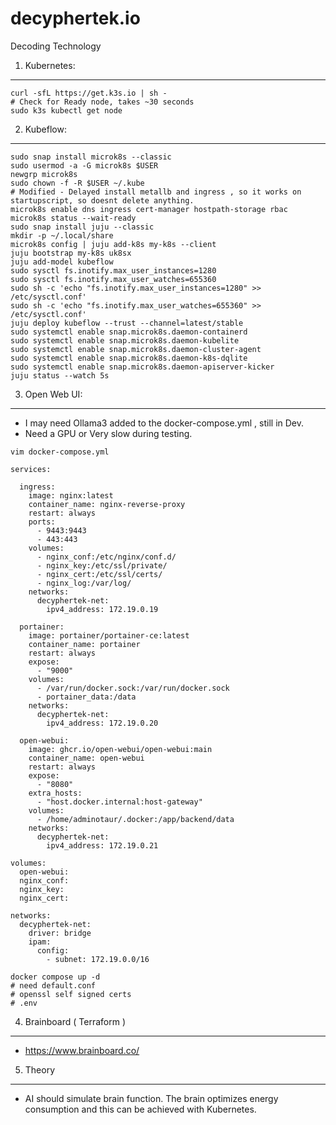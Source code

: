# decyphertek.io
Decoding Technology

1. Kubernetes:
--------------
```
curl -sfL https://get.k3s.io | sh - 
# Check for Ready node, takes ~30 seconds 
sudo k3s kubectl get node
```

2. Kubeflow:
------------
```
sudo snap install microk8s --classic
sudo usermod -a -G microk8s $USER
newgrp microk8s
sudo chown -f -R $USER ~/.kube
# Modified - Delayed install metallb and ingress , so it works on startupscript, so doesnt delete anything.
microk8s enable dns ingress cert-manager hostpath-storage rbac
microk8s status --wait-ready
sudo snap install juju --classic 
mkdir -p ~/.local/share
microk8s config | juju add-k8s my-k8s --client
juju bootstrap my-k8s uk8sx
juju add-model kubeflow
sudo sysctl fs.inotify.max_user_instances=1280
sudo sysctl fs.inotify.max_user_watches=655360
sudo sh -c 'echo "fs.inotify.max_user_instances=1280" >> /etc/sysctl.conf'
sudo sh -c 'echo "fs.inotify.max_user_watches=655360" >> /etc/sysctl.conf'
juju deploy kubeflow --trust --channel=latest/stable
sudo systemctl enable snap.microk8s.daemon-containerd
sudo systemctl enable snap.microk8s.daemon-kubelite
sudo systemctl enable snap.microk8s.daemon-cluster-agent
sudo systemctl enable snap.microk8s.daemon-k8s-dqlite
sudo systemctl enable snap.microk8s.daemon-apiserver-kicker
juju status --watch 5s
```

3. Open Web UI:
---------------
* I may need Ollama3 added to the docker-compose.yml , still in Dev.
* Need a GPU or Very slow during testing. 
~~~
vim docker-compose.yml

services:

  ingress:
    image: nginx:latest
    container_name: nginx-reverse-proxy
    restart: always
    ports:
      - 9443:9443
      - 443:443
    volumes:
      - nginx_conf:/etc/nginx/conf.d/
      - nginx_key:/etc/ssl/private/
      - nginx_cert:/etc/ssl/certs/
      - nginx_log:/var/log/
    networks:
      decyphertek-net:
        ipv4_address: 172.19.0.19

  portainer:
    image: portainer/portainer-ce:latest
    container_name: portainer
    restart: always
    expose:
      - "9000"
    volumes:
      - /var/run/docker.sock:/var/run/docker.sock
      - portainer_data:/data
    networks:
      decyphertek-net:
        ipv4_address: 172.19.0.20

  open-webui:
    image: ghcr.io/open-webui/open-webui:main
    container_name: open-webui
    restart: always
    expose:
      - "8080"
    extra_hosts:
      - "host.docker.internal:host-gateway"
    volumes:
      - /home/adminotaur/.docker:/app/backend/data
    networks:
      decyphertek-net:
        ipv4_address: 172.19.0.21

volumes:
  open-webui:
  nginx_conf:
  nginx_key:
  nginx_cert:

networks:
  decyphertek-net:
    driver: bridge
    ipam:
      config:
        - subnet: 172.19.0.0/16

docker compose up -d
# need default.conf
# openssl self signed certs
# .env
~~~

4. Brainboard ( Terraform )
---------------------------
* https://www.brainboard.co/

5. Theory
--------
* AI should simulate brain function. The brain optimizes energy consumption and this can be achieved with Kubernetes.
